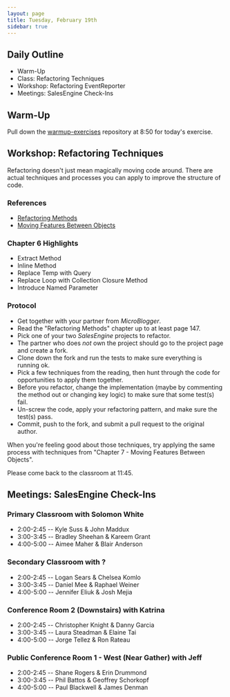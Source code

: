 ```yaml
---
layout: page
title: Tuesday, February 19th
sidebar: true
---
```


## Daily Outline

* Warm-Up
* Class: Refactoring Techniques
* Workshop: Refactoring EventReporter
* Meetings: SalesEngine Check-Ins

## Warm-Up

Pull down the [warmup-exercises](https://github.com/JumpstartLab/warmup-exercises) repository at 8:50 for today's exercise.

## Workshop: Refactoring Techniques

Refactoring doesn't just mean magically moving code around. There are actual techniques and processes you can apply to improve the structure of code.

### References

* [Refactoring Methods](http://dl.dropbox.com/u/69001/Refactoring/Refactoring%20-%20Chapter%206.pdf)
* [Moving Features Between Objects](http://dl.dropbox.com/u/69001/Refactoring/Refactoring%20-%20Chapter%207.pdf)

### Chapter 6 Highlights

* Extract Method
* Inline Method
* Replace Temp with Query
* Replace Loop with Collection Closure Method
* Introduce Named Parameter

### Protocol

* Get together with your partner from *MicroBlogger*.
* Read the "Refactoring Methods" chapter up to at least page 147.
* Pick one of your two *SalesEngine* projects to refactor.
* The partner who does *not* own the project should go to the project page and create a fork.
* Clone down the fork and run the tests to make sure everything is running ok.
* Pick a few techniques from the reading, then hunt through the code for opportunities to apply them together.
* Before you refactor, change the implementation (maybe by commenting the method out or changing key logic) to make sure that some test(s) fail.
* Un-screw the code, apply your refactoring pattern, and make sure the test(s) pass.
* Commit, push to the fork, and submit a pull request to the original author.

When you're feeling good about those techniques, try applying the same process with techniques from "Chapter 7 - Moving Features Between Objects".

Please come back to the classroom at 11:45.

## Meetings: SalesEngine Check-Ins

### Primary Classroom with Solomon White

* 2:00-2:45 -- Kyle Suss & John Maddux
* 3:00-3:45 -- Bradley Sheehan & Kareem Grant
* 4:00-5:00 -- Aimee Maher & Blair Anderson

### Secondary Classroom with ?

* 2:00-2:45 -- Logan Sears & Chelsea Komlo
* 3:00-3:45 -- Daniel Mee & Raphael Weiner
* 4:00-5:00 -- Jennifer Eliuk & Josh Mejia

### Conference Room 2 (Downstairs) with Katrina

* 2:00-2:45 -- Christopher Knight & Danny Garcia
* 3:00-3:45 -- Laura Steadman & Elaine Tai
* 4:00-5:00 -- Jorge Tellez & Ron Rateau

### Public Conference Room 1 - West (Near Gather) with Jeff

* 2:00-2:45 -- Shane Rogers & Erin Drummond
* 3:00-3:45 -- Phil Battos & Geoffrey Schorkopf
* 4:00-5:00 -- Paul Blackwell & James Denman
